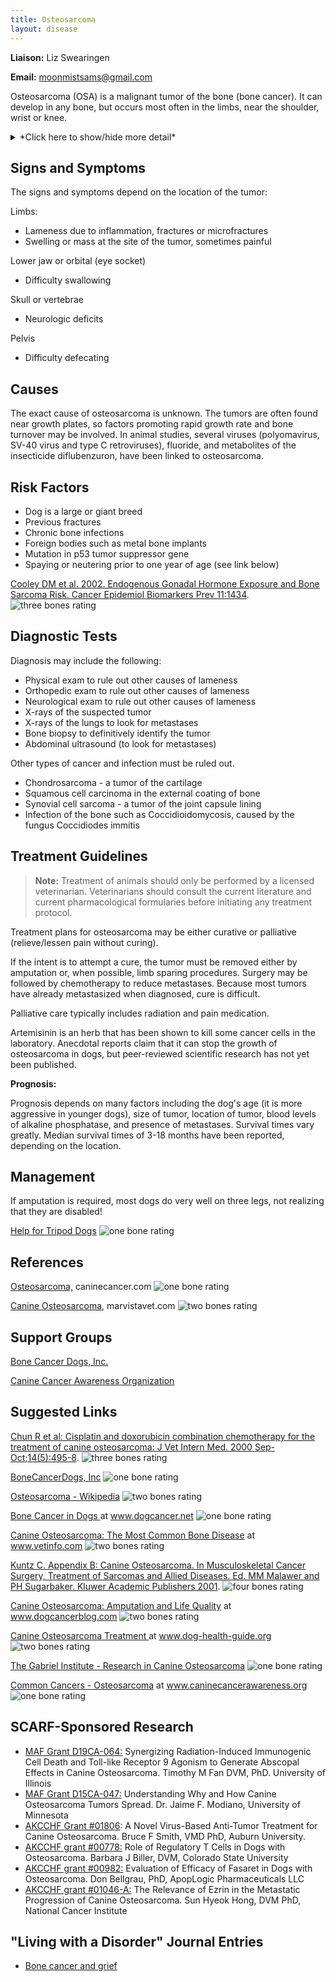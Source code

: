 ```yaml
---
title: Osteosarcoma
layout: disease
---
```


**Liaison:** Liz Swearingen

**Email:** [moonmistsams@gmail.com](mailto:moonmistsams@gmail.com)

Osteosarcoma (OSA) is a malignant tumor of the bone (bone cancer). It can develop in any bone, but occurs most often in the limbs, near the shoulder, wrist or knee.

<details>
<summary>*Click here to show/hide more detail*</summary>
Osteosarcoma (OSA) is the most common malignant bone tumor in dogs, but only accounts for 5% of canine tumors.  It can develop in any bone, but 75-85% of canine osteosarcomas occur in the limbs (appendicular osteosarcoma).   It is most common in large and giant breeds, developing at middle age or beyond, but it can occur at any age.

Osteosarcoma is painful and frequently causes lameness. It starts within the bone and destroys the bone from the inside out as it grows. Swelling may also be seen as the tumor grows and replaces normal bone with tumorous bone. The tumorous bone is weaker than healthy bone and can break easily (pathologic fracture) - this type of break will not heal.

Osteosarcoma is aggressive and highly metastatic, most osteosarcomas have already metastasized to the lungs or other bones when diagnosed.

</details>

## Signs and Symptoms

The signs and symptoms depend on the location of the tumor:

Limbs:

- Lameness due to inflammation, fractures or microfractures
- Swelling or mass at the site of the tumor, sometimes painful

Lower jaw or orbital (eye socket)

- Difficulty swallowing

Skull or vertebrae

- Neurologic deficits

Pelvis

- Difficulty defecating

## Causes

The exact cause of osteosarcoma is unknown. The tumors are often found near growth plates, so factors promoting rapid growth rate and bone turnover may be involved. In animal studies, several viruses (polyomavirus, SV-40 virus and type C retroviruses), fluoride, and metabolites of the insecticide diflubenzuron, have been linked to osteosarcoma.

## Risk Factors

- Dog is a large or giant breed
- Previous fractures
- Chronic bone infections
- Foreign bodies such as metal bone implants
- Mutation in p53 tumor suppressor gene
- Spaying or neutering prior to one year of age (see link below)

[Cooley DM et al. 2002. Endogenous Gonadal Hormone Exposure and Bone Sarcoma Risk. Cancer Epidemiol Biomarkers Prev 11:1434](http://cebp.aacrjournals.org/cgi/content/full/11/11/1434). ![three bones
rating](/img/3-bones.gif)

## Diagnostic Tests

Diagnosis may include the following:

- Physical exam to rule out other causes of lameness
- Orthopedic exam to rule out other causes of lameness
- Neurological exam to rule out other causes of lameness
- X-rays of the suspected tumor
- X-rays of the lungs to look for metastases
- Bone biopsy to definitively identify the tumor
- Abdominal ultrasound (to look for metastases)

Other types of cancer and infection must be ruled out.

- Chondrosarcoma - a tumor of the cartilage
- Squamous cell carcinoma in the external coating of bone
- Synovial cell sarcoma - a tumor of the joint capsule lining
- Infection of the bone such as Coccidioidomycosis, caused by the fungus Coccidiodes immitis

## Treatment Guidelines

> **Note:** Treatment of animals should only be performed by a licensed veterinarian. Veterinarians should consult the current literature and current pharmacological formularies before initiating any treatment protocol.

Treatment plans for osteosarcoma may be either curative or palliative (relieve/lessen pain without curing).

If the intent is to attempt a cure, the tumor must be removed either by amputation or, when possible, limb sparing procedures. Surgery may be followed by chemotherapy to reduce metastases. Because most tumors have already metastasized when diagnosed, cure is difficult.

Palliative care typically includes radiation and pain medication.

Artemisinin is an herb that has been shown to kill some cancer cells in the laboratory. Anecdotal reports claim that it can stop the growth of osteosarcoma in dogs, but peer-reviewed scientific research has not yet been published.

**Prognosis:**

Prognosis depends on many factors including the dog's age (it is more aggressive in younger dogs), size of tumor, location of tumor, blood levels of alkaline phosphatase, and presence of metastases. Survival times vary greatly. Median survival times of 3-18 months have been reported, depending on the location.

## Management

If amputation is required, most dogs do very well on three legs, not realizing that they are disabled!

[Help for Tripod Dogs](http://tripawds.com/) ![one
bone
rating](/img/1-bone.gif)

## References

[Osteosarcoma,](http://www.caninecancer.com/Osteosarcoma.html) caninecancer.com ![one bone
rating](/img/1-bone.gif)

[Canine Osteosarcoma](http://www.marvistavet.com/osteosarcoma.pml), marvistavet.com ![two bones
rating](/img/2-bones.gif)

## Support Groups

[Bone Cancer Dogs, Inc.](http://www.bonecancerdogs.org/)

[Canine Cancer Awareness Organization](http://caninecancerawareness.org/therapy-and-support/support-groups-on-the-web)

## Suggested Links

[Chun R et al: Cisplatin and doxorubicin combination chemotherapy for the treatment of canine osteosarcoma: J Vet Intern Med. 2000 Sep-Oct;14(5):495-8](http://www.ncbi.nlm.nih.gov/pubmed/11012111). ![three bones
rating](/img/3-bones.gif)

[BoneCancerDogs, Inc](http://www.bonecancerdogs.org/) ![one bone
rating](/img/1-bone.gif)

[Osteosarcoma - Wikipedia](http://en.wikipedia.org/wiki/Osteosarcoma) ![two bones
rating](/img/2-bones.gif)

[Bone Cancer in Dogs ](http://www.dogcancer.net/osteo.html) at www.dogcancer.net ![one bone
rating](/img/1-bone.gif)

[Canine Osteosarcoma: The Most Common Bone Disease](http://www.vetinfo.com/canine-osteosarcoma.html) at www.vetinfo.com ![two bones
rating](/img/2-bones.gif)

[Kuntz C. Appendix B: Canine Osteosarcoma. In Musculoskeletal Cancer Surgery, Treatment of Sarcomas and Allied Diseases. Ed. MM Malawer and PH Sugarbaker. Kluwer Academic Publishers 2001](http://www.sarcoma.org/publications/mcs/ch38.pdf). ![four bones
rating](/img/4-bones.gif)

[Canine Osteosarcoma: Amputation and Life Quality](https://www.dogcancerblog.com/video/amputation-for-dogs-with-osteosarcoma-cancer/) at www.dogcancerblog.com ![two bones
rating](/img/2-bones.gif)

[Canine Osteosarcoma Treatment ](http://www.dog-health-guide.org/canineosteosarcomatreatment.html) at www.dog-health-guide.org ![two bones
rating](/img/2-bones.gif)

[The Gabriel Institute - Research in Canine Osteosarcoma](http://www.gabrielinstitute.org/) ![one bone
rating](/img/1-bone.gif)

[Common Cancers - Osteosarcoma](https://caninecancerawareness.org/canine-cancer-diagnosis/osteosarcoma) at www.caninecancerawareness.org ![one bone
rating](/img/1-bone.gif)

## SCARF-Sponsored Research

- [MAF Grant D19CA-064:](/research/morris-d19ca-064/) Synergizing Radiation-Induced Immunogenic Cell Death and Toll-like Receptor 9 Agonism to Generate Abscopal Effects in Canine Osteosarcoma. Timothy M Fan DVM, PhD. University of Illinois
- [MAF Grant D15CA-047:](/research/current-studies/morris-grant-d15ca-047) Understanding Why and How Canine Osteosarcoma Tumors Spread. Dr. Jaime F. Modiano, University of Minnesota
- [AKCCHF Grant #01806](/research/current-studies/akcchf-grant-01806): A Novel Virus-Based Anti-Tumor Treatment for Canine Osteosarcoma. Bruce F Smith, VMD PhD, Auburn University.
- [AKCCHF grant #00778:](/research/current-studies/akcchf-grant-00778) Role of Regulatory T Cells in Dogs with Osteosarcoma. Barbara J Biller, DVM, Colorado State University
- [AKCCHF grant #00982:](/research/current-studies/akcchf-grant-00982) Evaluation of Efficacy of Fasaret in Dogs with Osteosarcoma. Don Bellgrau, PhD, ApopLogic Pharmaceuticals LLC
- [AKCCHF grant #01046-A:](/research/current-studies/akcchf-grant-01046-a) The Relevance of Ezrin in the Metastatic Progression of Canine Osteosarcoma. Sun Hyeok Hong, DVM PhD, National Cancer Institute

## "Living with a Disorder" Journal Entries

- [Bone cancer and grief](/diseases/osteosarcoma-bone-cancer-and-grief)
